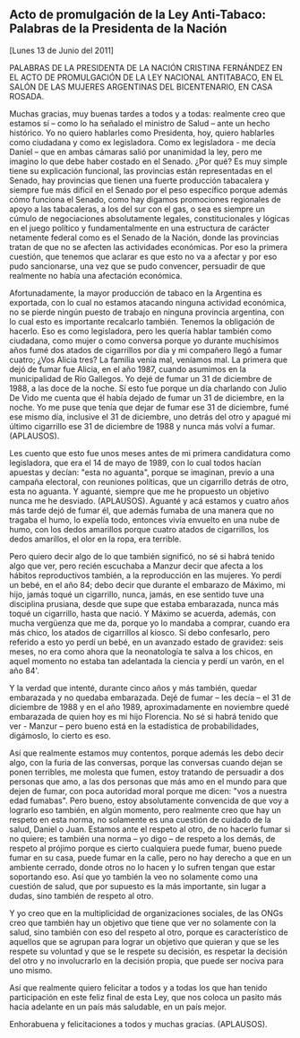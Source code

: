 Acto de promulgación de la Ley Anti-Tabaco: Palabras de la Presidenta de la Nación
----------------------------------------------------------------------------------

[Lunes 13 de Junio del 2011]

PALABRAS DE LA PRESIDENTA DE LA NACIÓN CRISTINA FERNÁNDEZ EN EL ACTO DE
PROMULGACIÓN DE LA LEY NACIONAL ANTITABACO, EN EL SALÓN DE LAS MUJERES
ARGENTINAS DEL BICENTENARIO, EN CASA ROSADA.

Muchas gracias, muy buenas tardes a todos y a todas: realmente creo que
estamos sí – como lo ha señalado el ministro de Salud – ante un hecho
histórico. Yo no quiero hablarles como Presidenta, hoy, quiero hablarles
como ciudadana y como ex legisladora. Como ex legisladora - me decía
Daniel – que en ambas cámaras salió por unanimidad la ley, pero me
imagino lo que debe haber costado en el Senado. ¿Por qué? Es muy simple
tiene su explicación funcional, las provincias están representadas en el
Senado, hay provincias que tienen una fuerte producción tabacalera y
siempre fue más difícil en el Senado por el peso específico porque
además cómo funciona el Senado, como hay digamos promociones regionales
de apoyo a las tabacaleras, a los del sur con el gas, o sea es siempre
un cúmulo de negociaciones absolutamente legales, constitucionales y
lógicas en el juego político y fundamentalmente en una estructura de
carácter netamente federal como es el Senado de la Nación, donde las
provincias tratan de que no se afecten las actividades económicas. Por
eso la primera cuestión, que tenemos que aclarar es que esto no va a
afectar y por eso pudo sancionarse, una vez que se pudo convencer,
persuadir de que realmente no había una afectación económica.

Afortunadamente, la mayor producción de tabaco en la Argentina es
exportada, con lo cual no estamos atacando ninguna actividad económica,
no se pierde ningún puesto de trabajo en ninguna provincia argentina,
con lo cual esto es importante recalcarlo también. Tenemos la obligación
de hacerlo. Eso es como legisladora, pero les quería hablar también como
ciudadana, como mujer o como conversa porque yo durante muchísimos años
fumé dos atados de cigarrillos por día y mi compañero llegó a fumar
cuatro; ¿Vos Alicia tres? La familia venía mal, veníamos mal. La primera
que dejó de fumar fue Alicia, en el año 1987, cuando asumimos en la
municipalidad de Río Gallegos. Yo dejé de fumar un 31 de diciembre de
1988, a las doce de la noche. Sí esto fue porque un día charlando con
Julio De Vido me cuenta que él había dejado de fumar un 31 de diciembre,
en la noche. Yo me puse que tenía que dejar de fumar ese 31 de
diciembre, fumé ese mismo día, inclusive el 31 de diciembre, uno detrás
del otro y apagué mi último cigarrillo ese 31 de diciembre de 1988 y
nunca más volví a fumar. (APLAUSOS).

Les cuento que esto fue unos meses antes de mi primera candidatura como
legisladora, que era el 14 de mayo de 1989, con lo cual todos hacían
apuestas y decían: "esta no aguanta", porque se imaginan, previo a una
campaña electoral, con reuniones políticas, que un cigarrillo detrás de
otro, esta no aguanta. Y aguanté, siempre que me he propuesto un
objetivo nunca me he desviado. (APLAUSOS). Aguanté y acá estamos y
cuatro años más tarde dejó de fumar él, que además fumaba de una manera
que no tragaba el humo, lo expelía todo, entonces vivía envuelto en una
nube de humo, con los dedos amarillos porque cuatro atados de
cigarrillos, los dedos amarillos, el olor en la ropa, era terrible.

Pero quiero decir algo de lo que también significó, no sé si habrá
tenido algo que ver, pero recién escuchaba a Manzur decir que afecta a
los hábitos reproductivos también, a la reproducción en las mujeres. Yo
perdí un bebé, en el año 84; debo decir que durante el embarazo de
Máximo, mi hijo, jamás toqué un cigarrillo, nunca, jamás, en ese sentido
tuve una disciplina prusiana, desde que supe que estaba embarazada,
nunca más toqué un cigarrillo, hasta que nació. Y Máximo se acuerda,
además, con mucha vergüenza que me da, porque yo lo mandaba a comprar,
cuando era más chico, los atados de cigarrillos al kiosco. Si debo
confesarlo, pero referido a esto yo perdí un bebé, en un avanzado estado
de gravidez: seis meses, no era como ahora que la neonatología te salva
a los chicos, en aquel momento no estaba tan adelantada la ciencia y
perdí un varón, en el año 84'.

Y la verdad que intenté, durante cinco años y más también, quedar
embarazada y no quedaba embarazada. Dejé de fumar – les decía – el 31 de
diciembre de 1988 y en el año 1989, aproximadamente en noviembre quedé
embarazada de quien hoy es mi hijo Florencia. No sé si habrá tenido que
ver - Manzur – pero bueno está en la estadística de probabilidades,
digámoslo, lo cierto es eso.

Así que realmente estamos muy contentos, porque además les debo decir
algo, con la furia de las conversas, porque las conversas cuando dejan
se ponen terribles, me molesta que fumen, estoy tratando de persuadir a
dos personas que amo, a las dos personas que más amo en el mundo para
que dejen de fumar, con poca autoridad moral porque me dicen: "vos a
nuestra edad fumabas". Pero bueno, estoy absolutamente convencida de que
voy a lograrlo eso también, en algún momento, pero realmente creo que
hay un respeto en esta norma, no solamente es una cuestión de cuidado de
la salud, Daniel o Juan. Estamos ante el respeto al otro, de no hacerlo
fumar si no quiere; es también una norma – yo digo – de respeto a los
demás, de respeto al prójimo porque es cierto cualquiera puede fumar,
bueno puede fumar en su casa, puede fumar en la calle, pero no hay
derecho a que en un ambiente cerrado, donde otros no lo hacen y lo
sufren tengan que estar soportando eso. Así que yo también la veo no
solamente como una cuestión de salud, que por supuesto es la más
importante, sin lugar a dudas, sino también de respeto al otro.

Y yo creo que en la multiplicidad de organizaciones sociales, de las
ONGs creo que también hay un objetivo que tiene que ver no solamente con
la salud, sino también con eso del respeto al otro, porque es
característico de aquellos que se agrupan para lograr un objetivo que
quieran y que se les respete su voluntad y que se le respete su
decisión, es respetar la decisión del otro y no involucrarlo en la
decisión propia, que puede ser nociva para uno mismo.

Así que realmente quiero felicitar a todos y a todas los que han tenido
participación en este feliz final de esta Ley, que nos coloca un pasito
más hacia adelante en un país más saludable, en un país mejor.

Enhorabuena y felicitaciones a todos y muchas gracias. (APLAUSOS).
